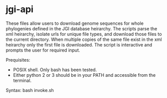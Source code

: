 # jgi-api
These files allow users to download genome sequences for whole phylogenies defined in the JGI database heirarchy. The scripts parse the xml heirarchy, isolate urls for unique file types, and download those files to the current directory. When multiple copies of the same file exist in the xml heirarchy only the first file is downloaded. The script is interactive and prompts the user for required input. 

Prequisites: 
  - POSIX shell. Only bash has been tested. 
  - Either python 2 or 3 should be in your PATH and accessible from the terminal. 

Syntax: 
bash invoke.sh 
